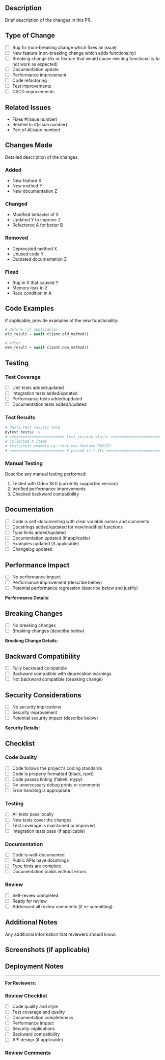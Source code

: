 ## Description

Brief description of the changes in this PR.

## Type of Change

- [ ] Bug fix (non-breaking change which fixes an issue)
- [ ] New feature (non-breaking change which adds functionality)
- [ ] Breaking change (fix or feature that would cause existing functionality to not work as expected)
- [ ] Documentation update
- [ ] Performance improvement
- [ ] Code refactoring
- [ ] Test improvements
- [ ] CI/CD improvements

## Related Issues

- Fixes #(issue number)
- Related to #(issue number)
- Part of #(issue number)

## Changes Made

Detailed description of the changes:

### Added
- New feature X
- New method Y
- New documentation Z

### Changed
- Modified behavior of X
- Updated Y to improve Z
- Refactored A for better B

### Removed
- Deprecated method X
- Unused code Y
- Outdated documentation Z

### Fixed
- Bug in X that caused Y
- Memory leak in Z
- Race condition in A

## Code Examples

If applicable, provide examples of the new functionality:

```python
# Before (if applicable)
old_result = await client.old_method()

# After
new_result = await client.new_method()
```

## Testing

### Test Coverage
- [ ] Unit tests added/updated
- [ ] Integration tests added/updated
- [ ] Performance tests added/updated
- [ ] Documentation tests added/updated

### Test Results
```bash
# Paste test results here
pytest tests/ -v
# ========================= test session starts =========================
# collected X items
# tests/test_example.py::test_new_feature PASSED
# ========================= X passed in Y.YYs =========================
```

### Manual Testing
Describe any manual testing performed:

1. Tested with Odoo 18.0 (currently supported version)
2. Verified performance improvements
3. Checked backward compatibility

## Documentation

- [ ] Code is self-documenting with clear variable names and comments
- [ ] Docstrings added/updated for new/modified functions
- [ ] Type hints added/updated
- [ ] Documentation updated (if applicable)
- [ ] Examples updated (if applicable)
- [ ] Changelog updated

## Performance Impact

- [ ] No performance impact
- [ ] Performance improvement (describe below)
- [ ] Potential performance regression (describe below and justify)

**Performance Details:**
<!-- Describe performance impact, include benchmarks if applicable -->

## Breaking Changes

- [ ] No breaking changes
- [ ] Breaking changes (describe below)

**Breaking Change Details:**
<!-- Describe breaking changes and migration path -->

## Backward Compatibility

- [ ] Fully backward compatible
- [ ] Backward compatible with deprecation warnings
- [ ] Not backward compatible (breaking change)

## Security Considerations

- [ ] No security implications
- [ ] Security improvement
- [ ] Potential security impact (describe below)

**Security Details:**
<!-- Describe security implications -->

## Checklist

### Code Quality
- [ ] Code follows the project's coding standards
- [ ] Code is properly formatted (black, isort)
- [ ] Code passes linting (flake8, mypy)
- [ ] No unnecessary debug prints or comments
- [ ] Error handling is appropriate

### Testing
- [ ] All tests pass locally
- [ ] New tests cover the changes
- [ ] Test coverage is maintained or improved
- [ ] Integration tests pass (if applicable)

### Documentation
- [ ] Code is well-documented
- [ ] Public APIs have docstrings
- [ ] Type hints are complete
- [ ] Documentation builds without errors

### Review
- [ ] Self-review completed
- [ ] Ready for review
- [ ] Addressed all review comments (if re-submitting)

## Additional Notes

Any additional information that reviewers should know:

## Screenshots (if applicable)

<!-- Add screenshots for UI changes -->

## Deployment Notes

<!-- Any special deployment considerations -->

---

**For Reviewers:**

### Review Checklist
- [ ] Code quality and style
- [ ] Test coverage and quality
- [ ] Documentation completeness
- [ ] Performance impact
- [ ] Security implications
- [ ] Backward compatibility
- [ ] API design (if applicable)

### Review Comments
<!-- Reviewers: Add your comments here -->